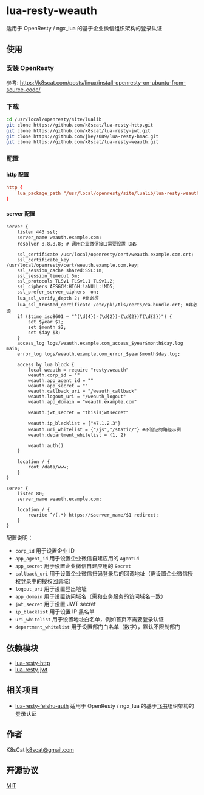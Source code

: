# lua-resty-weauth

适用于 OpenResty / ngx_lua 的基于企业微信组织架构的登录认证

## 使用

### 安装 OpenResty

参考: https://k8scat.com/posts/linux/install-openresty-on-ubuntu-from-source-code/

### 下载

```bash
cd /usr/local/openresty/site/lualib
git clone https://github.com/k8scat/lua-resty-http.git
git clone https://github.com/k8scat/lua-resty-jwt.git
git clone https://github.com/jkeys089/lua-resty-hmac.git
git clone https://github.com/k8scat/lua-resty-weauth.git
```

### 配置

#### http 配置

```conf
http {
    lua_package_path "/usr/local/openresty/site/lualib/lua-resty-weauth/lib/?.lua;/usr/local/openresty/site/lualib/lua-resty-hmac/lib/?.lua;/usr/local/openresty/site/lualib/lua-resty-jwt/lib/?.lua;/usr/local/openresty/site/lualib/lua-resty-jwt/vendor/?.lua;/usr/local/openresty/site/lualib/lua-resty-http/lib/?.lua;;";
}
```

#### server 配置

```
server {
    listen 443 ssl;
    server_name weauth.example.com;
    resolver 8.8.8.8; # 调用企业微信接口需要设置 DNS
    
    ssl_certificate /usr/local/openresty/cert/weauth.example.com.crt;
    ssl_certificate_key /usr/local/openresty/cert/weauth.example.com.key;
    ssl_session_cache shared:SSL:1m;
    ssl_session_timeout 5m;
    ssl_protocols TLSv1 TLSv1.1 TLSv1.2;
    ssl_ciphers AESGCM:HIGH:!aNULL:!MD5;
    ssl_prefer_server_ciphers  on;
    lua_ssl_verify_depth 2; #非必须
    lua_ssl_trusted_certificate /etc/pki/tls/certs/ca-bundle.crt; #非必须
    if ($time_iso8601 ~ "^(\d{4})-(\d{2})-(\d{2})T(\d{2})") {
        set $year $1;
        set $month $2;
        set $day $3;
    }
    access_log logs/weauth.example.com_access_$year$month$day.log main;
    error_log logs/weauth.example.com_error_$year$month$day.log;

    access_by_lua_block {
        local weauth = require "resty.weauth"
        weauth.corp_id = ""
        weauth.app_agent_id = ""
        weauth.app_secret = ""
        weauth.callback_uri = "/weauth_callback"
        weauth.logout_uri = "/weauth_logout"
        weauth.app_domain = "weauth.example.com"

        weauth.jwt_secret = "thisisjwtsecret"

        weauth.ip_blacklist = {"47.1.2.3"}
        weauth.uri_whitelist = {"/js","/static/"} #不验证的路径示例
        weauth.department_whitelist = {1, 2}

        weauth:auth()
    }
    
    location / {
        root /data/www;
    }
}

server {
    listen 80;
    server_name weauth.example.com;

    location / {
        rewrite ^/(.*) https://$server_name/$1 redirect;
    }
}
```

配置说明：

- `corp_id` 用于设置企业 ID
- `app_agent_id` 用于设置企业微信自建应用的 `AgentId`
- `app_secret` 用于设置企业微信自建应用的 `Secret`
- `callback_uri` 用于设置企业微信扫码登录后的回调地址（需设置企业微信授权登录中的授权回调域）
- `logout_uri` 用于设置登出地址
- `app_domain` 用于设置访问域名（需和业务服务的访问域名一致）
- `jwt_secret` 用于设置 JWT secret
- `ip_blacklist` 用于设置 IP 黑名单
- `uri_whitelist` 用于设置地址白名单，例如首页不需要登录认证
- `department_whitelist` 用于设置部门白名单（数字），默认不限制部门

## 依赖模块

- [lua-resty-http](https://github.com/ledgetech/lua-resty-http)
- [lua-resty-jwt](https://github.com/SkyLothar/lua-resty-jwt)

## 相关项目

- [lua-resty-feishu-auth](https://github.com/k8scat/lua-resty-feishu-auth) 适用于 OpenResty / ngx_lua 的基于[飞书](https://www.feishu.cn/)组织架构的登录认证

## 作者

K8sCat <k8scat@gmail.com>

## 开源协议

[MIT](./LICENSE)
